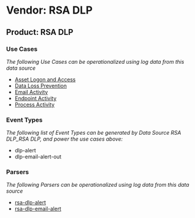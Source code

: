 Vendor: RSA DLP
===============
Product: RSA DLP
----------------

### Use Cases

_The following Use Cases can be operationalized using log data from this data source_

* [Asset Logon and Access](usecase_asset_logon_and_access.md)
* [Data Loss Prevention](usecase_data_loss_prevention.md)
* [Email Activity](usecase_email_activity.md)
* [Endpoint Activity](usecase_endpoint_activity.md)
* [Process Activity](usecase_process_activity.md)


### Event Types

_The following list of Event Types can be generated by Data Source RSA DLP_RSA DLP, and power the use cases above:_

- dlp-alert
- dlp-email-alert-out


### Parsers

_The following Parsers can be operationalized using log data from this data source_

* [rsa-dlp-alert](parserContent_rsa-dlp-alert.md)
* [rsa-dlp-email-alert](parserContent_rsa-dlp-email-alert.md)
